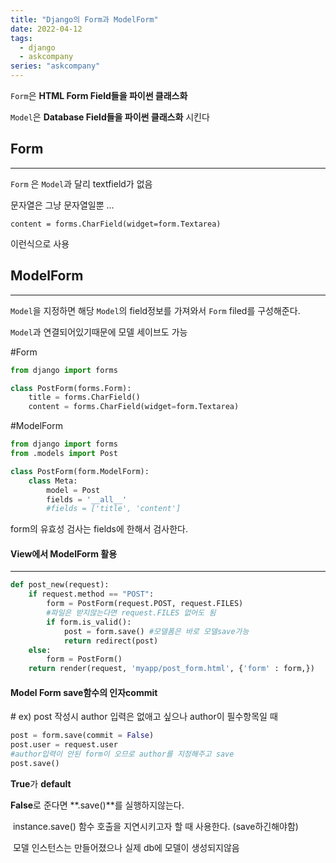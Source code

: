 ```yaml
---
title: "Django의 Form과 ModelForm"
date: 2022-04-12
tags:
  - django
  - askcompany
series: "askcompany"
---
```


`Form`은 **HTML Form Field들을 파이썬 클래스화**

`Model`은 **Database Field들을 파이썬 클래스화** 시킨다

## Form

---

`Form` 은 `Model`과 달리 textfield가 없음

문자열은 그냥 문자열일뿐 ...

`content = forms.CharField(widget=form.Textarea)`

이런식으로 사용

## ModelForm

---

`Model`을 지정하면 해당 `Model`의 field정보를 가져와서 `Form` filed를 구성해준다.

`Model`과 연결되어있기때문에 모델 세이브도 가능

#Form

```python
from django import forms

class PostForm(forms.Form):
    title = forms.CharField()
    content = forms.CharField(widget=form.Textarea)
```

#ModelForm

```python
from django import forms
from .models import Post

class PostForm(form.ModelForm):
    class Meta:
        model = Post
        fields = '__all__'
        #fields = ['title', 'content']
```

form의 유효성 검사는 fields에 한해서 검사한다.

#### View에서 ModelForm 활용

---

```python
def post_new(request):
    if request.method == "POST":
        form = PostForm(request.POST, request.FILES)
        #파일은 받지않는다면 request.FILES 없어도 됨
        if form.is_valid():
            post = form.save() #모델폼은 바로 모델save가능
            return redirect(post)
    else:
        form = PostForm()
    return render(request, 'myapp/post_form.html', {'form' : form,})

```

#### Model Form save함수의 인자commit

\# ex) post 작성시 author 입력은 없애고 싶으나 author이 필수항목일 때

```python
post = form.save(commit = False)
post.user = request.user
#author입력이 안된 form이 오므로 author를 지정해주고 save
post.save()
```

**True**가 **default**

**False**로 준다면 **.save()**를 실행하지않는다.

​ instance.save() 함수 호출을 지연시키고자 할 때 사용한다. (save하긴해야함)

​ 모델 인스턴스는 만들어졌으나 실제 db에 모델이 생성되지않음
